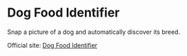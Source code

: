 # Dog Food Identifier
Snap a picture of a dog and automatically discover its breed.

Official site: [Dog Food Identifier](https://hartator.github.io/dog-food-identifier "Dog Food Identifier")
